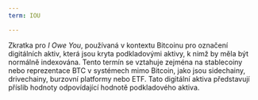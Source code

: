 ```yaml
---
term: IOU

---
```

Zkratka pro _I Owe You_, používaná v kontextu Bitcoinu pro označení digitálních aktiv, která jsou kryta podkladovými aktivy, k nimž by měla být normálně indexována. Tento termín se vztahuje zejména na stablecoiny nebo reprezentace BTC v systémech mimo Bitcoin, jako jsou sidechainy, drivechainy, burzovní platformy nebo ETF. Tato digitální aktiva představují příslib hodnoty odpovídající hodnotě podkladového aktiva.
